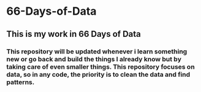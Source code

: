 # 66-Days-of-Data

<h2>This is my work in 66 Days of Data</h2>

<h3>This repository will be updated whenever i learn something new or go back and build the things I already 
know but by taking care of even smaller things. This repository focuses on data, so in any code, the priority is to clean
the data and find patterns.
</h3>

